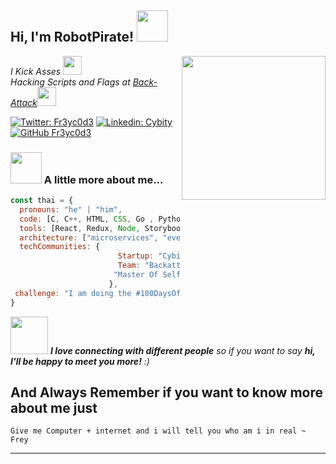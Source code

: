 

<h2> Hi, I'm RobotPirate! <img src="https://media.tenor.com/images/023da523d9eddb297f250ae406690b6b/tenor.gif" width="50"></h2>
<img align='right' src="https://giffiles.alphacoders.com/350/35046.gif" width="230">
<p><em>I Kick Asses <img src="https://i.pinimg.com/originals/4c/52/42/4c5242be0125aa5bf0b04a84dc78d5f4.gif" width="30"></br>Hacking Scripts and Flags at <a href="https://github.com/Back-attack">Back-Attack</a><img src="https://media.giphy.com/media/WUlplcMpOCEmTGBtBW/giphy.gif" width="30"> 
</em></p>

[![Twitter: Fr3yc0d3](https://img.shields.io/twitter/follow/Fr3yc0d3?style=social)](https://twitter.com/Fr3yc0d3)
[![Linkedin: Cybity](https://img.shields.io/badge/-cybity-blue?style=flat-square&logo=Linkedin&logoColor=white&link=https://www.linkedin.com/in/cybity/)](https://www.linkedin.com/in/cybity/)
[![GitHub Fr3yc0d3](https://img.shields.io/github/followers/Fr3yc0d3?label=follow&style=social)](https://github.com/Fr3yc0d3)


### <img src="https://image.over-blog.com/Fg51dgtTbrK2z1S9bRSsiJBtqvE=/500x256/smart/filters:no_upscale()/idata%2F5523833%2Fnew-luffy-3D.gif" width="50"> A little more about me...  

```javascript
const thai = {
  pronouns: "he" | "him",
  code: [C, C++, HTML, CSS, Go , Python, Java],
  tools: [React, Redux, Node, Storybook, Styled-Components, Jest, Docker],
  architecture: ["microservices", "event-driven", "design system pattern"],
  techCommunities: {
                        Startup: "Cybity",
                        Team: "Backattack",
                       "Master Of Self Solving"
                      },
 challenge: "I am doing the #100DaysOfCode challenge focused on C Check that on Twitter and Doing Ethical Hacking Callanges 1+hr per day check that on my blog" 
}
```

<img src="https://media.tenor.com/images/7e40c5fbdfde64884b1d2457b5cae8f2/tenor.gif" width="60"> <em><b>I love connecting with different people</b> so if you want to say <b>hi, I'll be happy to meet you more!</b> :)</em>

## And Always Remember if you want to know more about me just 
```Give me Computer + internet and i will tell you who am i in real ~ Frey```

---
